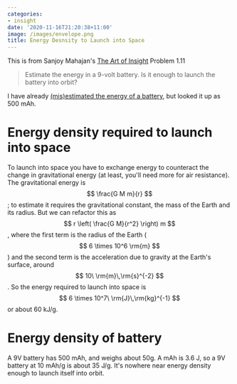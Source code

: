 ```yaml
---
categories:
- insight
date: '2020-11-16T21:20:38+11:00'
image: /images/envelope.png
title: Energy Desnsity to Launch into Space
---
```


This is from Sanjoy Mahajan's [The Art of Insight](https://mitpress.mit.edu/books/art-insight-science-and-engineering) Problem 1.11

> Estimate the energy in a 9-volt battery. Is it enough to launch the battery into orbit?

I have already [(mis)estimated the energy of a battery](/energy-9v-battery), but looked it up as 500 mAh.

# Energy density required to launch into space

To launch into space you have to exchange energy to counteract the change in gravitational energy (at least, you'll need more for air resistance).
The gravitational energy is $$ \frac{G M m}{r} $$; to estimate it requires the gravitational constant, the mass of the Earth and its radius.
But we can refactor this as $$ r \left( \frac{G M}{r^2} \right) m $$, where the first term is the radius of the Earth ($$ 6 \times 10^6 \rm{m} $$) and the second term is the acceleration due to gravity at the Earth's surface, around $$ 10\ \rm{m}\,\rm{s}^{-2} $$.
So the energy required to launch into space is $$ 6 \times 10^7\ \rm{J}\,\rm{kg}^{-1} $$ or about 60 kJ/g.

# Energy density of battery

A 9V battery has 500 mAh, and weighs about 50g.
A mAh is 3.6 J, so a 9V battery at 10 mAh/g is about 35 J/g.
It's nowhere near energy density enough to launch itself into orbit.